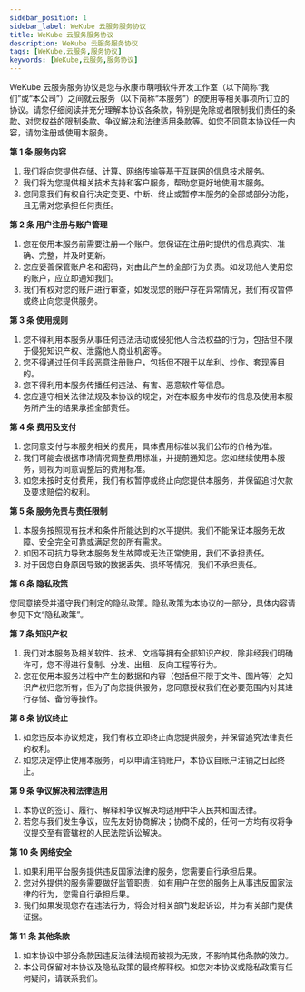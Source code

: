 ```yaml
---
sidebar_position: 1
sidebar_label: WeKube 云服务服务协议
title: WeKube 云服务服务协议
description: WeKube 云服务服务协议
tags: [WeKube,云服务,服务协议]
keywords: [WeKube,云服务,服务协议]
---
```


WeKube 云服务服务协议是您与永康市萌哦软件开发工作室（以下简称“我们”或“本公司”）之间就云服务（以下简称“本服务”）的使用等相关事项所订立的协议。请您仔细阅读并充分理解本协议各条款，特别是免除或者限制我们责任的条款、对您权益的限制条款、争议解决和法律适用条款等。如您不同意本协议任一内容，请勿注册或使用本服务。

**第 1 条 服务内容**

1. 我们将向您提供存储、计算、网络传输等基于互联网的信息技术服务。
2. 我们将为您提供相关技术支持和客户服务，帮助您更好地使用本服务。
3. 您同意我们有权自行决定变更、中断、终止或暂停本服务的全部或部分功能，且无需对您承担任何责任。

**第 2 条 用户注册与账户管理**

1. 您在使用本服务前需要注册一个账户。您保证在注册时提供的信息真实、准确、完整，并及时更新。
2. 您应妥善保管账户名和密码，对由此产生的全部行为负责。如发现他人使用您的账户，应立即通知我们。
3. 我们有权对您的账户进行审查，如发现您的账户存在异常情况，我们有权暂停或终止向您提供服务。

**第 3 条 使用规则**

1. 您不得利用本服务从事任何违法活动或侵犯他人合法权益的行为，包括但不限于侵犯知识产权、泄露他人商业机密等。
2. 您不得通过任何手段恶意注册账户，包括但不限于以牟利、炒作、套现等目的。
3. 您不得利用本服务传播任何违法、有害、恶意软件等信息。
4. 您应遵守相关法律法规及本协议的规定，对在本服务中发布的信息及使用本服务所产生的结果承担全部责任。

**第 4 条 费用及支付**

1. 您同意支付与本服务相关的费用，具体费用标准以我们公布的价格为准。
2. 我们可能会根据市场情况调整费用标准，并提前通知您。您如继续使用本服务，则视为同意调整后的费用标准。
3. 如您未按时支付费用，我们有权暂停或终止向您提供本服务，并保留追讨欠款及要求赔偿的权利。

**第 5 条 服务免责与责任限制**

1. 本服务按照现有技术和条件所能达到的水平提供。我们不能保证本服务无故障、安全完全可靠或满足您的所有需求。
2. 如因不可抗力导致本服务发生故障或无法正常使用，我们不承担责任。
3. 对于因您自身原因导致的数据丢失、损坏等情况，我们不承担责任。

**第 6 条 隐私政策**

您同意接受并遵守我们制定的隐私政策。隐私政策为本协议的一部分，具体内容请参见下文“隐私政策”。

**第 7 条 知识产权**

1. 我们对本服务及相关软件、技术、文档等拥有全部知识产权，除非经我们明确许可，您不得进行复制、分发、出租、反向工程等行为。
2. 您在使用本服务过程中产生的数据和内容（包括但不限于文件、图片等）之知识产权归您所有，但为了向您提供服务，您同意授权我们在必要范围内对其进行存储、备份等操作。

**第 8 条 协议终止**

1. 如您违反本协议规定，我们有权立即终止向您提供服务，并保留追究法律责任的权利。
2. 如您决定停止使用本服务，可以申请注销账户，本协议自账户注销之日起终止。

**第 9 条 争议解决和法律适用**

1. 本协议的签订、履行、解释和争议解决均适用中华人民共和国法律。
2. 若您与我们发生争议，应先友好协商解决；协商不成的，任何一方均有权将争议提交至有管辖权的人民法院诉讼解决。

**第 10 条 网络安全**

1. 如果利用平台服务提供违反国家法律的服务，您需要自行承担后果。
2. 您对外提供的服务需要做好监管职责，如有用户在您的服务上从事违反国家法律的行为，您需自行承担后果。
3. 我们如果发现您存在违法行为，将会对相关部门发起诉讼，并为有关部门提供证据。

**第 11 条 其他条款**

1. 如本协议中部分条款因违反法律法规而被视为无效，不影响其他条款的效力。
2. 本公司保留对本协议及隐私政策的最终解释权。如您对本协议或隐私政策有任何疑问，请联系我们。
